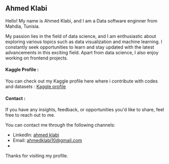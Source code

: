 ## Ahmed Klabi

Hello! My name is Ahmed Klabi, and I am a Data software enginner from Mahdia, Tunisia.

My passion lies in the field of data science, and I am enthusiastic about exploring various topics such as data visualization and machine learning. I constantly seek opportunities to learn and stay updated with the latest advancements in this exciting field. Apart from data science, I also enjoy working on frontend projects.

#### Kaggle Profile :

You can check out my Kaggle profile here where i contribute with codes and datasets : [Kaggle profile](https://www.kaggle.com/ahmedklabi)
#### Contact :
If you have any insights, feedback, or opportunities you'd like to share, feel free to reach out to me. 

You can contact me through the following channels:
-   LinkedIn: [ahmed klabi](https://www.linkedin.com/in/ahmedkltn/)    
-   Email: ahmedklabi10@gmail.com
-   
Thanks for visiting my profile.
